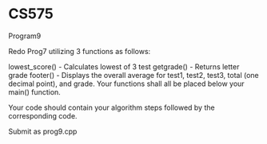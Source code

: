 # CS575
Program9

Redo Prog7 utilizing 3 functions as follows:

lowest_score() - Calculates lowest of 3 test
getgrade() - Returns letter grade
footer() - Displays the overall average for test1, test2, test3, total (one decimal point), and grade.
Your functions shall all be placed below your main() function.

Your code should contain your algorithm steps followed by the corresponding code.

Submit as prog9.cpp
